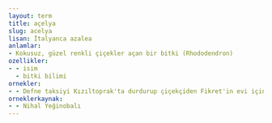 ```yaml
---
layout: term
title: açelya
slug: acelya
lisan: İtalyanca azalea
anlamlar:
- Kokusuz, güzel renkli çiçekler açan bir bitki (Rhododendron)
ozellikler:
- - isim
  - bitki bilimi
ornekler:
- - Defne taksiyi Kızıltoprak'ta durdurup çiçekçiden Fikret'in evi için bir açelya saksısı aldı.
orneklerkaynak:
- - Nihal Yeğinobalı
---
```

